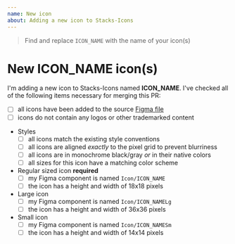 ```yaml
---
name: New icon
about: Adding a new icon to Stacks-Icons
---
```


> Find and replace `ICON_NAME` with the name of your icon(s)

# New ICON_NAME icon(s)

I'm adding a new icon to Stacks-Icons named **ICON_NAME**. I've checked all of the following items necessary for merging this PR:

-   [ ] all icons have been added to the source [Figma file](https://www.figma.com/file/NxAqQAi9i5XsrZSm1WYj6tsM)
-   [ ] icons do not contain any logos or other trademarked content
-   Styles
    -   [ ] all icons match the existing style conventions
    -   [ ] all icons are aligned _exactly_ to the pixel grid to prevent blurriness
    -   [ ] all icons are in monochrome black/gray _or_ in their native colors
    -   [ ] all sizes for this icon have a matching color scheme
-   Regular sized icon **required**
    -   [ ] my Figma component is named `Icon/ICON_NAME`
    -   [ ] the icon has a height and width of 18x18 pixels
-   Large icon
    -   [ ] my Figma component is named `Icon/ICON_NAMELg`
    -   [ ] the icon has a height and width of 36x36 pixels
-   Small icon
    -   [ ] my Figma component is named `Icon/ICON_NAMESm`
    -   [ ] the icon has a height and width of 14x14 pixels
